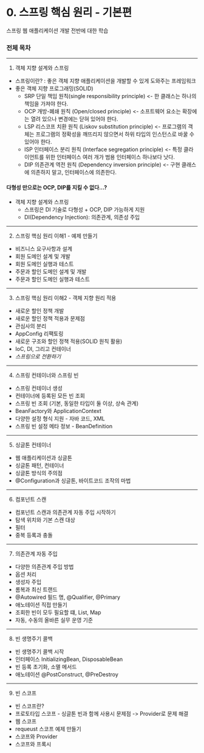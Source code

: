 # 0. 스프링 핵심 원리 - 기본편
스프링 웹 애플리케이션 개발 전반에 대한 학습

### 전체 목차
---------------
1. 객체 지향 설계와 스프링
- 스프링이란? : 좋은 객체 지향 애플리케이션을 개발할 수 있게 도와주는 프레임워크
- 좋은 객체 지향 프로그래밍(SOLID)
  - SRP 단일 책임 원칙(single responsibility principle) <- 한 클래스는 하나의 책임을 가져야 한다.
  - OCP 개방-폐쇄 원칙 (Open/closed principle) <- 소프트웨어 요소는 확장에는 열려 있으나 변경에는 닫혀 있어야 한다.
  - LSP 리스코프 치환 원칙 (Liskov substitution principle) <- 프로그램의 객체는 프로그램의 정확성을 깨뜨리지 않으면서 하위 타입의 인스턴스로 바꿀 수 있어야 한다.
  - ISP 인터페이스 분리 원칙 (Interface segregation principle) <- 특정 클라이언트를 위한 인터페이스 여러 개가 범용 인터페이스 하나보다 낫다.
  - DIP 의존관계 역전 원칙 (Dependency inversion principle) <- 구현 클래스에 의존하지 말고, 인터페이스에 의존한다.
#### 다형성 만으로는 OCP, DIP를 지킬 수 없다...?
- 객체 지향 설계와 스프링
  - 스프링은 DI 기술로 다형성 + OCP, DIP 가능하게 지원
  - DI(Dependency Injection): 의존관계, 의존성 주입

---------------
2. 스프링 핵심 원리 이해1 - 예제 만들기
- 비즈니스 요구사항과 설계
- 회원 도메인 설계 및 개발
- 회원 도메인 실행과 테스트
- 주문과 할인 도메인 설계 및 개발
- 주문과 할인 도메인 실행과 테스트
---------------
3. 스프링 핵심 원리 이해2 - 객체 지향 원리 적용
- 새로운 할인 정책 개발
- 새로운 할인 정책 적용과 문제점
- 관심사의 분리
- AppConfig 리팩토링
- 새로운 구조와 할인 정책 적용(SOLID 원칙 활용)
- IoC, DI, 그리고 컨테이너
- *스프링으로 전환하기*
---------------
4. 스프링 컨테이너와 스프링 빈
- 스프링 컨테이너 생성
- 컨테이너에 등록된 모든 빈 조회
- 스프링 빈 조회 (기본, 동일한 타입이 둘 이상, 상속 관계)
- BeanFactory와 ApplicationContext
- 다양한 설정 형식 지원 - 자바 코드, XML
- 스프링 빈 설정 메타 정보 - BeanDefinition
---------------
5. 싱글톤 컨테이너
- 웹 애플리케이션과 싱글톤
- 싱글톤 패턴, 컨테이너
- 싱글톤 방식의 주의점
- @Configuration과 싱글톤, 바이트코드 조작의 마법
---------------
6. 컴포넌트 스캔
- 컴포넌트 스캔과 의존관계 자동 주입 시작하기
- 탐색 위치와 기본 스캔 대상
- 필터
- 중복 등록과 충돌
---------------
7. 의존관계 자동 주입
- 다양한 의존관계 주입 방법
- 옵션 처리
- 생성자 주입
- 롬복과 최신 트랜드
- @Autowired 필드 명, @Qualifier, @Primary
- 애노테이션 직접 만들기
- 조회한 빈이 모두 필요할 떄, List, Map
- 자동, 수동의 올바른 실무 운영 기준
---------------
8. 빈 생명주기 콜백
- 빈 생명주기 콜백 시작
- 인터페이스 InitializingBean, DisposableBean
- 빈 등록 초기화, 소멸 메서드
- 애노테이션 @PostConstruct, @PreDestroy
---------------
9. 빈 스코프
- 빈 스코프란?
- 프로토타입 스코프 - 싱글톤 빈과 함께 사용시 문제점 -> Provider로 문제 해결
- 웹 스코프
- requeust 스코프 예제 만들기
- 스코프와 Provider
- 스코프와 프록시
